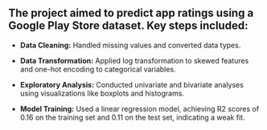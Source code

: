 ## The project aimed to predict app ratings using a Google Play Store dataset. Key steps included:

- **Data Cleaning:** Handled missing values and converted data types.

- **Data Transformation:** Applied log transformation to skewed features and one-hot encoding to categorical variables.

- **Exploratory Analysis:** Conducted univariate and bivariate analyses using visualizations like boxplots and histograms.

- **Model Training:** Used a linear regression model, achieving R2 scores of 0.16 on the training set and 0.11 on the test set, indicating a weak fit.
